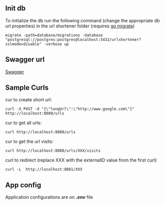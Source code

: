 ## Init db
To initialize the db run the following command (change the appropriate db url properties) in the url shortener folder (requires [go migrate](https://github.com/golang-migrate/migrate/tree/master/cmd/migrate))
```shell
migrate -path=database/migrations -database "postgresql://postgres:postgres@localhost:5432/urlshortener?sslmode=disable" -verbose up
```
## Swagger url
[Swagger](http://localhost:8080/swagger/index.html)

## Sample Curls
cur to create short url:
```shell
curl -X POST -d "{\"longUrl\":\"http://www.google.com\"}" http://localhost:8080/urls
```
cur to get all urls:
```shell
curl http://localhost:8080/urls
```
cur to get the url visits:
```shell
curl http://localhost:8080/urls/XXX/visits
```
curl to redirect (replace XXX with the externalID value from the first curl)
```shell
curl -L  http://localhost:8081/XXX
```
## App config
Application configurations are on ***.env*** file